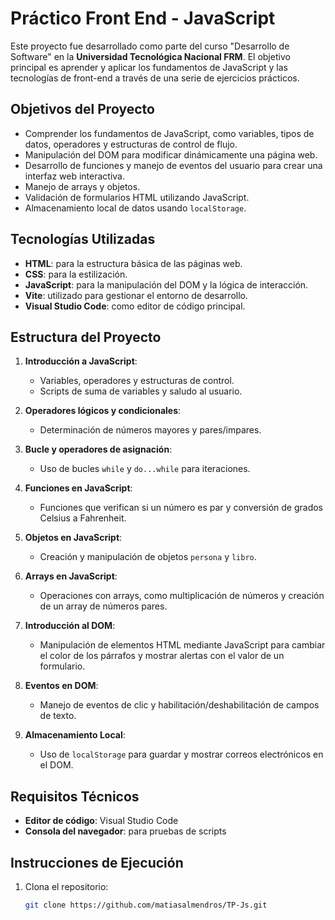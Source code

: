 # Práctico Front End - JavaScript

Este proyecto fue desarrollado como parte del curso "Desarrollo de Software" en la **Universidad Tecnológica Nacional FRM**. El objetivo principal es aprender y aplicar los fundamentos de JavaScript y las tecnologías de front-end a través de una serie de ejercicios prácticos.

## Objetivos del Proyecto

- Comprender los fundamentos de JavaScript, como variables, tipos de datos, operadores y estructuras de control de flujo.
- Manipulación del DOM para modificar dinámicamente una página web.
- Desarrollo de funciones y manejo de eventos del usuario para crear una interfaz web interactiva.
- Manejo de arrays y objetos.
- Validación de formularios HTML utilizando JavaScript.
- Almacenamiento local de datos usando `localStorage`.

## Tecnologías Utilizadas

- **HTML**: para la estructura básica de las páginas web.
- **CSS**: para la estilización.
- **JavaScript**: para la manipulación del DOM y la lógica de interacción.
- **Vite**: utilizado para gestionar el entorno de desarrollo.
- **Visual Studio Code**: como editor de código principal.

## Estructura del Proyecto

1. **Introducción a JavaScript**:
   - Variables, operadores y estructuras de control.
   - Scripts de suma de variables y saludo al usuario.

2. **Operadores lógicos y condicionales**:
   - Determinación de números mayores y pares/impares.

3. **Bucle y operadores de asignación**:
   - Uso de bucles `while` y `do...while` para iteraciones.

4. **Funciones en JavaScript**:
   - Funciones que verifican si un número es par y conversión de grados Celsius a Fahrenheit.

5. **Objetos en JavaScript**:
   - Creación y manipulación de objetos `persona` y `libro`.

6. **Arrays en JavaScript**:
   - Operaciones con arrays, como multiplicación de números y creación de un array de números pares.

7. **Introducción al DOM**:
   - Manipulación de elementos HTML mediante JavaScript para cambiar el color de los párrafos y mostrar alertas con el valor de un formulario.

8. **Eventos en DOM**:
   - Manejo de eventos de clic y habilitación/deshabilitación de campos de texto.

9. **Almacenamiento Local**:
   - Uso de `localStorage` para guardar y mostrar correos electrónicos en el DOM.

## Requisitos Técnicos

- **Editor de código**: Visual Studio Code
- **Consola del navegador**: para pruebas de scripts

## Instrucciones de Ejecución

1. Clona el repositorio:
   ```bash
   git clone https://github.com/matiasalmendros/TP-Js.git
